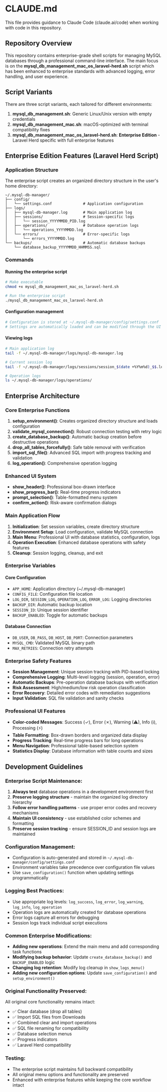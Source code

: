 # CLAUDE.md

This file provides guidance to Claude Code (claude.ai/code) when working with code in this repository.

## Repository Overview

This repository contains enterprise-grade shell scripts for managing MySQL databases through a professional command-line interface. The main focus is on the **mysql_db_management_mac_os_laravel-herd.sh** script which has been enhanced to enterprise standards with advanced logging, error handling, and user experience.

## Script Variants

There are three script variants, each tailored for different environments:

1. **mysql_db_management.sh**: Generic Linux/Unix version with empty credentials
2. **mysql_db_management_mac.sh**: macOS-optimized with terminal compatibility fixes  
3. **mysql_db_management_mac_os_laravel-herd.sh**: **Enterprise Edition** - Laravel Herd specific with full enterprise features

## Enterprise Edition Features (Laravel Herd Script)

### Application Structure
The enterprise script creates an organized directory structure in the user's home directory:
```
~/.mysql-db-manager/
├── config/
│   └── settings.conf              # Application configuration
├── logs/
│   ├── mysql-db-manager.log       # Main application log
│   ├── sessions/                  # Session-specific logs
│   │   └── session_YYYYMMDD_PID.log
│   ├── operations/                # Database operation logs
│   │   └── operations_YYYYMMDD.log
│   └── errors/                    # Error-specific logs
│       └── errors_YYYYMMDD.log
└── backups/                       # Automatic database backups
    └── database_backup_YYYYMMDD_HHMMSS.sql
```

### Commands

#### Running the enterprise script
```bash
# Make executable
chmod +x mysql_db_management_mac_os_laravel-herd.sh

# Run the enterprise script
./mysql_db_management_mac_os_laravel-herd.sh
```

#### Configuration management
```bash
# Configuration is stored at ~/.mysql-db-manager/config/settings.conf
# Settings are automatically loaded and can be modified through the UI
```

#### Viewing logs
```bash
# Main application log
tail -f ~/.mysql-db-manager/logs/mysql-db-manager.log

# Current session log
tail -f ~/.mysql-db-manager/logs/sessions/session_$(date +%Y%m%d)_$$.log

# Operation logs
ls ~/.mysql-db-manager/logs/operations/
```

## Enterprise Architecture

### Core Enterprise Functions

1. **setup_environment()**: Creates organized directory structure and loads configuration
2. **validate_mysql_connection()**: Robust connection testing with retry logic
3. **create_database_backup()**: Automatic backup creation before destructive operations
4. **drop_all_tables_forcefully()**: Safe table removal with verification
5. **import_sql_file()**: Advanced SQL import with progress tracking and validation
6. **log_operation()**: Comprehensive operation logging

### Enhanced UI System
- **show_header()**: Professional box-drawn interface
- **show_progress_bar()**: Real-time progress indicators  
- **prompt_selection()**: Table-formatted menu system
- **confirm_action()**: Risk-aware confirmation dialogs

### Main Application Flow
1. **Initialization**: Set session variables, create directory structure
2. **Environment Setup**: Load configuration, validate MySQL connection
3. **Main Menu**: Professional UI with database statistics, configuration, logs
4. **Operation Execution**: Enhanced database operations with safety features
5. **Cleanup**: Session logging, cleanup, and exit

### Enterprise Variables

#### Core Configuration
- `APP_HOME`: Application directory (~/.mysql-db-manager)
- `CONFIG_FILE`: Configuration file location
- `LOG_DIR`, `SESSION_LOG`, `OPERATION_LOG`, `ERROR_LOG`: Logging directories
- `BACKUP_DIR`: Automatic backup location
- `SESSION_ID`: Unique session identifier
- `BACKUP_ENABLED`: Toggle for automatic backups

#### Database Connection
- `DB_USER`, `DB_PASS`, `DB_HOST`, `DB_PORT`: Connection parameters
- `MYSQL_CMD`: Validated MySQL binary path
- `MAX_RETRIES`: Connection retry attempts

### Enterprise Safety Features
- **Session Management**: Unique session tracking with PID-based locking
- **Comprehensive Logging**: Multi-level logging (session, operation, error)
- **Automatic Backups**: Pre-operation database backups with verification
- **Risk Assessment**: High/medium/low risk operation classification
- **Error Recovery**: Detailed error codes with remediation suggestions
- **Input Validation**: SQL file validation and sanity checks

### Professional UI Features
- **Color-coded Messages**: Success (✓), Error (✗), Warning (⚠), Info (ℹ), Processing (⚡)
- **Table Formatting**: Box-drawn borders and organized data display
- **Progress Tracking**: Real-time progress bars for long operations
- **Menu Navigation**: Professional table-based selection system
- **Statistics Display**: Database information with table counts and sizes

## Development Guidelines

### Enterprise Script Maintenance:
1. **Always test** database operations in a development environment first
2. **Preserve logging structure** - maintain the organized log directory hierarchy
3. **Follow error handling patterns** - use proper error codes and recovery mechanisms
4. **Maintain UI consistency** - use established color schemes and formatting
5. **Preserve session tracking** - ensure SESSION_ID and session logs are maintained

### Configuration Management:
- Configuration is auto-generated and stored in `~/.mysql-db-manager/config/settings.conf`
- Environment variables take precedence over configuration file values
- Use `save_configuration()` function when updating settings programmatically

### Logging Best Practices:
- Use appropriate log levels: `log_success`, `log_error`, `log_warning`, `log_info`, `log_operation`
- Operation logs are automatically created for database operations
- Error logs capture all errors for debugging
- Session logs track individual script executions

### Common Enterprise Modifications:
- **Adding new operations**: Extend the main menu and add corresponding task functions
- **Modifying backup behavior**: Update `create_database_backup()` and `BACKUP_ENABLED` logic
- **Changing log retention**: Modify log cleanup in `show_logs_menu()`
- **Adding new configuration options**: Update `save_configuration()` and `setup_environment()`

### Original Functionality Preserved:
All original core functionality remains intact:
- ✅ Clear database (drop all tables)
- ✅ Import SQL files from Downloads
- ✅ Combined clear and import operations
- ✅ SQL file renaming for compatibility
- ✅ Database selection menus
- ✅ Progress indicators
- ✅ Laravel Herd compatibility

### Testing:
- The enterprise script maintains full backward compatibility
- All original menu options and functionality are preserved
- Enhanced with enterprise features while keeping the core workflow intact